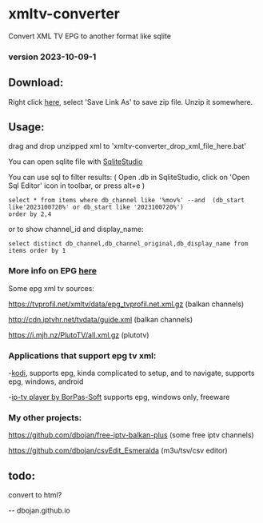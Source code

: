 # xmltv-converter
Convert XML TV EPG to another format like sqlite

### version 2023-10-09-1

## Download: 
Right click [here](https://raw.githubusercontent.com/dbojan/xmltv-converter/main/xmltv-converter.zip), select 'Save Link As' to save zip file.
Unzip it somewhere.


## Usage:
drag and drop unzipped xml to 'xmltv-converter_drop_xml_file_here.bat'

You can open sqlite file with [SqliteStudio](https://github.com/pawelsalawa/sqlitestudio)

You can use sql to filter results:
( Open .db in SqliteStudio, click on 'Open Sql Editor' icon in toolbar, or press alt+e )
```
select * from items where db_channel like '%mov%' --and  (db_start like'2023100720%' or db_start like '2023100720%')
order by 2,4
```
or to show channel_id and display_name:
```
select distinct db_channel,db_channel_original,db_display_name from items order by 1
```

### More info on EPG [here](https://github.com/iptv-org/epg)

Some epg xml tv sources:

https://tvprofil.net/xmltv/data/epg_tvprofil.net.xml.gz (balkan channels)

http://cdn.iptvhr.net/tvdata/guide.xml (balkan channels)

https://i.mjh.nz/PlutoTV/all.xml.gz (plutotv)


### Applications that support epg tv xml:

-[kodi](https://kodi.tv/), supports epg, kinda complicated to setup, and to navigate, supports epg, windows, android

-[ip-tv player by BorPas-Soft](https://borpas.info/iptvplayer) supports epg, windows only, freeware


### My other projects:

https://github.com/dbojan/free-iptv-balkan-plus (some free iptv channels)

https://github.com/dbojan/csvEdit_Esmeralda (m3u/tsv/csv editor)


## todo:
convert to html?

--
dbojan.github.io